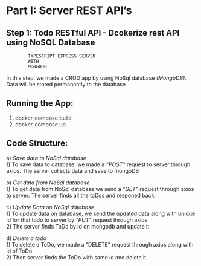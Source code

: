 

Part I: Server REST API’s
=========================
Step 1: Todo RESTful API - Dcokerize rest API using NoSQL Database
-------------------------------------------------------------------------------

            TYPESCRIPT EXPRESS SERVER
            WITH
            MONGODB



In this step, we made a CRUD app by using NoSql database *(MongoDB)*. Data will be stored permanantly to the database



Running the App:
--------------

  1) docker-compose build
  2) docker-compose up







Code Structure:
---------------
  a) _Save data to NoSql database_<br />
      1) To save data to database, we made a *"POST"* request to server through axios. The server collects data and save to mongoDB



  b) _Get data from NoSql database_<br />
      1) To get data from NoSql database we send a *"GET"* request through axios to server. The server finds all the toDos and responed back.


  c) _Update Data on NoSql database_<br />
      1) To update data on database, we send the updated data along with unique id for that todo to server by *"PUT"* request through axios.
      <br />
      2) The server finds ToDo by id on mongodb and update it


  d) _Delete a todo_<br />
      1) To delete a ToDo, we made a "DELETE" request through axios along with id of ToDo <br />
      2) Then server finds the ToDo with same id and delete it.




